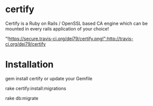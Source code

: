certify 
=======

Certify is a Ruby on Rails / OpenSSL based CA engine which can be mounted in every rails application of your choice!

"!https://secure.travis-ci.org/dei79/certify.png!":http://travis-ci.org/dei79/certify

Installation
============

gem install certify or update your Gemfile 

rake certify:install:migrations

rake db:migrate

